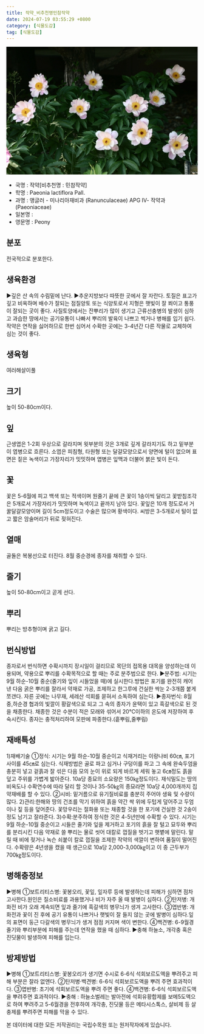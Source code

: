 ```yaml
---
title: 작약_비추천명민참작약
date: 2024-07-19 03:55:29 +0800
category: [식물도감]
tag: [식물도감]
---
```




![작약[비추천명 : 민참작약]](/assets/img/fileUpload/plants/basic/Paeoniaceae/Paeonia/19456/19456_1_th2.jpg)
- 국명 : 작약[비추천명 : 민참작약]
- 학명 : Paeonia lactiflora Pall.
- 과명 : 앵글러 - 미나리아재비과 (Ranunculaceae) APG Ⅳ- 작약과 (Paeoniaceae)
- 일본명 : 
- 영문명 : Peony


## 분포
전국적으로 분포한다.
## 생육환경
▶깊은 산 속의 수림밑에 난다.
▶추운지방보다 따뜻한 곳에서 잘 자란다. 토질은 표고가 깊고 비옥하며 배수가 잘되는 점질양토 또는 식양토로서 지형은 햇빛이 잘 쬐이고 통풍이 잘되는 곳이 좋다. 사질토양에서는 잔뿌리가 많이 생기고 근류선충병의 발생이 심하고 과습한 땅에서는 공기유통이 나빠서 뿌리의 발육이 나쁘고 썩거나 병해를 입기 쉽다. 작약은 연작을 싫어하므로 한번 심어서 수확한 곳에는 3-4년간 다른 작물로 교체하여 심는 것이 좋다.
## 생육형
여러해살이풀 
## 크기
높이 50-80cm이다.
## 잎
근생엽은 1-2회 우상으로 갈라지며 윗부분의 것은 3개로 깊게 갈라지기도 하고 밑부분이 엽병으로 흐른다. 소엽은 피침형, 타원형 또는 달걀모양으로서 양면에 털이 없으며 표면은 짙은 녹색이고 가장자리가 밋밋하며 엽병은 잎맥과 더불어 붉은 빛이 돈다.
## 꽃
꽃은 5-6월에 피고 백색 또는 적색이며 원줄기 끝에 큰 꽃이 1송이씩 달리고 꽃받침조각은 5개로서 가장자리가 밋밋하며 녹색이고 끝까지 남아 있다. 꽃잎은 10개 정도로서 거꿀달걀모양이며 길이 5cm정도이고 수술은 많으며 황색이다. 씨방은 3-5개로서 털이 없고 짧은 암술머리가 뒤로 젖혀진다.
## 열매
골돌은 복봉선으로 터진다. 8월 중순경에 종자를 채취할 수 있다.
## 줄기
높이 50-80cm이고 곧게 선다.
## 뿌리
뿌리는 방추형이며 굵고 길다.
## 번식방법
종자로서 번식하면 수확시까지 장시일이 걸리므로 목단의 접목용 대목을 양성하는데 이용되며, 약용으로 뿌리를 수확목적으로 할 때는 주로 분주법으로 한다.
▶분주법: 시기는 9월 하순-10월 중순(줄기와 잎이 시들었을 때)에 실시한다.방법은 포기를 완전히 캐어 낸 다음 굵은 뿌리를 잘라서 약재로 가공, 조제하고 한그루에 건실한 싹눈 2-3개쯤 붙게 쪼갠다. 자른 곳에는 나무재, 세레산 석회를 묻혀서 소독하여 심는다.
▶종자번식: 8월 중,하순경 협과의 빛깔이 황갈색으로 되고 그 속의 종자가 윤택이 있고 흑갈색으로 된 것을 채종한다. 채종한 것은 수분이 적은 모래와 섞어서 20℃이하의 온도에 저장하여 후숙시킨다. 종자는 충적처리하여 모판에 파종한다.(흩뿌림,줄뿌림)
## 재배특성
1)재배기술
①정식: 시기는 9월 하순-10월 중순이고 식재거리는 이랑나비 60㎝, 포기사이를 45㎝로 심는다. 식재방법은 골로 파고 심거나 구덩이를 파고 그 속에 완숙두엄을 충분히 넣고 겉흙과 잘 섞은 다음 모의 눈이 위로 되게 바르게 세워 놓고 6㎝정도 흙을 덮고 주위를 가볍게 밟아준다. 10a당 종묘의 소요량은 150㎏정도이다. 재식밀도는 땅의 비옥도나 수확연수에 따라 달리 할 것이나 35-50㎏의 종묘라면 10a당 4,000개까지 집약재배를 할 수 있다. ②시비: 밑거름으로 유기질비료를 충분히 주어야 생육 및 수량이 많다.
2)관리:한해와 땅의 건조를 막기 위하여 흙을 약간 싹 위에 두텁게 덮어주고 두엄이나 짚 등을 덮어준다. 꽃망우리는 절화용 또는 채종할 것을 한 포기에 건실한 것 2송이 정도 남기고 잘라준다.
3)수확:분주하여 정식한 것은 4-5년만에 수확할 수 있다. 시기는 9월 하순-10월 중순이고 시들은 줄기와 잎을 제거하고 포기의 흙을 잘 털고 묘두와 뿌리를 분리시킨 다음 약재로 쓸 뿌리는 물로 씻어 대칼로 껍질을 벗기고 햇볕에 말린다.
말릴 때 비에 젖거나 녹슨 쇠붙이 칼로 껍질을 조제한 작약의 색깔이 변하여 품질이 떨어진다. 수확량은 4년생을 캤을 때 생근으로 10a당 2,000-3,000㎏이고 이 중 근두부가 700㎏정도이다.
## 병해충정보
▶병해
①보트리티스병: 꽃봉오리, 꽃잎, 잎자루 등에 발생하는데 피해가 심하면 점차 고사한다.원인은 질소비료를 과용했거나 비가 자주 올 때 발병이 심하다.
②탄저병: 개화전 비가 오래 계속되면 잎과 줄기에 흑갈색의 병무늬가 생겨 고사한다.
③엽반병: 개화전과 꽃이 진 후에 공기 유통이 나쁘거나 햇빛이 잘 들지 않는 곳에 발병이 심하다.잎의 표면이 둥근 다갈색의 병무늬가 생겨 점점 커지며 색이 변한다.
④백견병: 6-9월경 줄기와 뿌리부분에 피해를 주는데 연작을 했을 때 심하다.
▶충해
하늘소, 개각충 혹은 진딧물이 발생하여 피해를 입는다.
## 방제방법
▶병해
①보트리티스병: 꽃봉오리가 생기면 수시로 6-6식 석회보르도액을 뿌려주고 피해 부분은 잘라 없앤다.
②탄저병·백견병: 6-6식 석회보르도액을 뿌려 주면 효과적이다.
③엽반병: 초기에 석회보르도액을 뿌려 주면 좋다.
④백견병: 6-6식 석회보르도액을 뿌려주면 효과적이다.
▶충해 : 하늘소벌레는 발아전에 석회유황합제를 보메5도액으로 하여 뿌려주고 5-6월경을 전후하여 개각충, 진딧물 등은 메타시스톡스, 살비제 등 살충제를 뿌려주면 피해를 막을 수 있다.






본 데이터에 대한 모든 저작권리는 국립수목원 또는 원저작자에게 있습니다.
